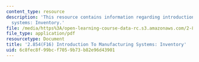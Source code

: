 ```yaml
---
content_type: resource
description: 'This resource contains information regarding introduction to manufacturing
  systems: Inventory.'
file: /media/https%3A/open-learning-course-data-rc.s3.amazonaws.com/2-854-introduction-to-manufacturing-systems-fall-2016/6c8fec8f99bcf7059b73b82e96d43901_MIT2_854F16_Inventory.pdf
file_type: application/pdf
resourcetype: Document
title: '2.854(F16) Introduction To Manufacturing Systems: Inventory'
uid: 6c8fec8f-99bc-f705-9b73-b82e96d43901
---
```

